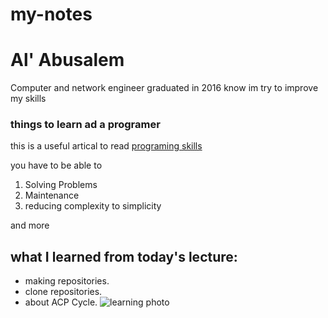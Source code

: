 # my-notes
# Al' Abusalem
Computer and network engineer
graduated in 2016
know im try to improve my skills


### things to learn ad a programer
this is a useful artical to read [programing skills](https://www.freecodecamp.org/news/learn-the-fundamentals-of-a-good-developer-mindset-in-15-minutes-81321ab8a682/)


you have to be able to

1. Solving Problems
2. Maintenance
3. reducing complexity to simplicity

and more
## what I learned from today's lecture:

- making repositories.
- clone repositories.
- about ACP Cycle.
![learning photo](https://www.google.com/search?q=learning+photo&source=lnms&tbm=isch&sa=X&ved=2ahUKEwiSl-6MzPn9AhUxgP0HHQ3FBugQ_AUoAXoECAEQAw&biw=1366&bih=657&dpr=1#imgrc=vXVRZFcZxbR_vM)

